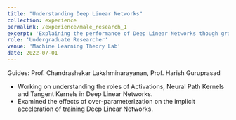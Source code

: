 ```yaml
---
title: "Understanding Deep Linear Networks"
collection: experience
permalink: /experience/male_research_1
excerpt: 'Explaining the performance of Deep Linear Networks though gradients'
role: 'Undergraduate Researcher'
venue: 'Machine Learning Theory Lab'
date: 2022-07-01
---
```


Guides: Prof. Chandrashekar Lakshminarayanan, Prof. Harish Guruprasad

- Working on understanding the roles of Activations, Neural Path Kernels and Tangent Kernels in Deep Linear Networks.
- Examined the effects of over-parameterization on the implicit acceleration of training Deep Linear Networks.